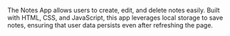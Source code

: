 The Notes App allows users to create, edit, and delete notes easily. Built with HTML, CSS, and JavaScript, this app leverages local storage to save notes, ensuring that user data persists even after refreshing the page.
